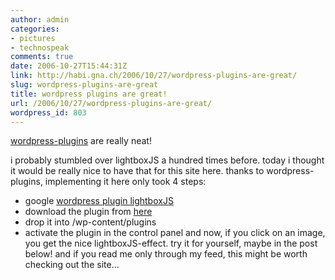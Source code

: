 ```yaml
---
author: admin
categories:
- pictures
- technospeak
comments: true
date: 2006-10-27T15:44:31Z
link: http://habi.gna.ch/2006/10/27/wordpress-plugins-are-great/
slug: wordpress-plugins-are-great
title: wordpress plugins are great!
url: /2006/10/27/wordpress-plugins-are-great/
wordpress_id: 803
---
```


[wordpress-plugins](http://wp-plugins.net/) are really neat!

i probably stumbled over lightboxJS a hundred times before. today i thought it would be really nice to have that for this site here. thanks to wordpress-plugins, implementing it here only took 4 steps:

- google [wordpress plugin lightboxJS](http://www.google.ch/search?hl=de&q=wordpress+plugin+lightboxJS&btnG=Google-Suche&meta=)
- download the plugin from [here](http://zeo.unic.net.my/notes/wp-lightbox-js-wordpress-plugin/)
- drop it into /wp-content/plugins
- activate the plugin in the control panel
and now, if you click on an image, you get the nice lightboxJS-effect. try it for yourself, maybe in the post below!
and if you read me only through my feed, this might be worth checking out the site...
